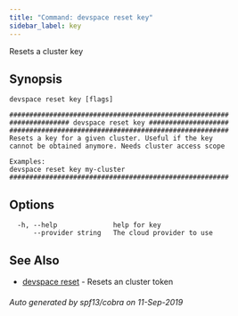 ```yaml
---
title: "Command: devspace reset key"
sidebar_label: key
---
```



Resets a cluster key

## Synopsis


```
devspace reset key [flags]
```

```
#######################################################
############### devspace reset key ####################
#######################################################
Resets a key for a given cluster. Useful if the key 
cannot be obtained anymore. Needs cluster access scope

Examples:
devspace reset key my-cluster
#######################################################
```
## Options

```
  -h, --help              help for key
      --provider string   The cloud provider to use
```

## See Also

* [devspace reset](/docs/cli/commands/devspace_reset)	 - Resets an cluster token

###### Auto generated by spf13/cobra on 11-Sep-2019
